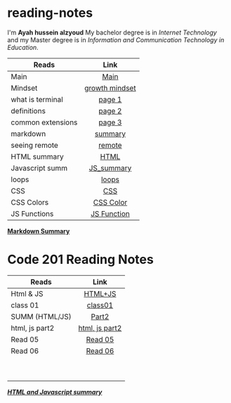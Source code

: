 # reading-notes

I'm **Ayah hussein alzyoud**
My bachelor degree is in _Internet Technology_ and my Master degree is in _Information and Communication Technology in Education_.

| **Reads**         |                                **Link**                                |
| ----------------- | :--------------------------------------------------------------------: |
| Main              |         [Main](https://ayah-hussein.github.io/reading-notes/)          |
| Mindset           | [growth mindset](https://ayah-hussein.github.io/reading-notes/mindset) |
| what is terminal  |    [page 1](https://ayah-hussein.github.io/reading-notes/terminal)     |
| definitions       |   [page 2](https://ayah-hussein.github.io/reading-notes/definitions)   |
| common extensions |     [page 3](https://ayah-hussein.github.io/reading-notes/common)      |
| markdown          |                    [summary](summary%20of%20md.md)                     |
| seeing remote     |                      [remote](seeing%20remote.md)                      |
| HTML summary      |                         [HTML](html%20summ.md)                         |
| Javascript summ   |                      [JS_summary](js_summary.md)                       |
| loops             |                         [loops](loops_summ.md)                         |
| CSS               |                             [CSS](css.md)                              |
| CSS Colors        |                       [CSS Color](css_colors.md)                       |
| JS Functions      |                       [JS Function](js_function)                       |

**[Markdown Summary](summary%20of%20md.md)**

# Code 201 Reading Notes

| **Reads**      |          **Link**           |
| -------------- | :-------------------------: |
| Html & JS      |   [HTML+JS](class-02.md)    |
| class 01       |   [class01](class01.html)   |
| SUMM (HTML/JS) |      [Part2](html.md)       |
| html, js part2 | [html, js part2](read04.md) |
| Read 05        |    [Read 05](read05.md)     |
| Read 06        |    [Read 06](Read06.md)     |
|                |                             |
|                |                             |
|                |                             |
|                |                             |
|                |                             |
|                |                             |
|                |                             |
|                |                             |
|                |                             |

[**_HTML and Javascript summary_**](class-01.md)
